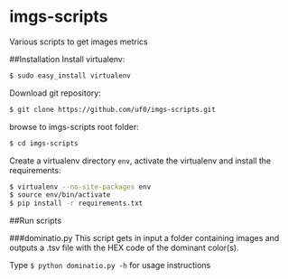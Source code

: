imgs-scripts
============

Various scripts to get images metrics

##Installation
Install virtualenv:

``` sh
$ sudo easy_install virtualenv
```

Download git repository:

``` sh
$ git clone https://github.com/uf0/imgs-scripts.git
```

browse to imgs-scripts root folder:

``` sh
$ cd imgs-scripts
```

Create a virtualenv directory `env`, activate the virtualenv and install the requirements:

``` sh
$ virtualenv --no-site-packages env
$ source env/bin/activate
$ pip install -r requirements.txt
```
##Run scripts

###dominatio.py
This script gets in input a folder containing images and outputs a .tsv file with the HEX code of the dominant color(s).

Type `$ python dominatio.py -h` for usage instructions